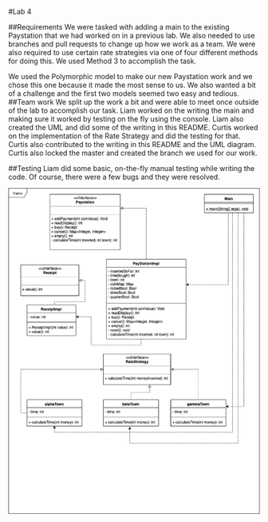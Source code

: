 #Lab 4

##Requirements
We were tasked with adding a main to the existing Paystation that we had worked on in a previous lab. We also needed to use branches and pull requests to change up how we work as a team. We were also required to use certain rate strategies via one of four different methods for doing this. We used Method 3 to accomplish the task.

We used the Polymorphic model to make our new Paystation work and we chose this one because it made the most sense to us. We also wanted a bit of a challenge and the first two models seemed two easy and tedious. 
##Team work
We split up the work a bit and were able to meet once outside of the lab to accomplish our task. Liam worked on the writing the main and making sure it worked by testing on the fly using the console. Liam also created the UML and did some of the writing in this README. Curtis worked on the implementation of the Rate Strategy and did the testing for that. Curtis also contributed to the writing in this README and the UML diagram. Curtis also locked the master and created the branch we used for our work.

##Testing
Liam did some basic, on-the-fly manual testing while writing the code. Of course, there were a few bugs and they were resolved. 


![UML Diagram](https://github.com/3296f19temple/paystationmain-02-miller-kieser-irish-pride/blob/add-feature/classUML.png)